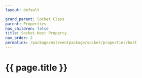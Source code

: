 ```yaml
---
layout: default

grand_parent: Socket Class
parent: Properties
has_children: false
title: Socket.Host Property
nav_order: 2
permalink: /package/exteventpackage/socket/properties/host
---
```

# {{ page.title }}